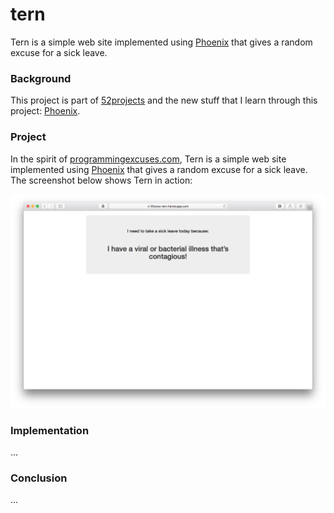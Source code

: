 # tern

Tern is a simple web site implemented using [Phoenix](http://www.phoenixframework.org) that gives a random excuse for a sick leave.

### Background

This project is part of [52projects](https://donny.github.io/52projects/) and the new stuff that I learn through this project: [Phoenix](http://www.phoenixframework.org).

### Project

In the spirit of [programmingexcuses.com](http://programmingexcuses.com), Tern is a simple web site implemented using [Phoenix](http://www.phoenixframework.org) that gives a random excuse for a sick leave. The screenshot below shows Tern in action:

![Screenshot](https://raw.githubusercontent.com/donny/tern/master/screenshot.png)

### Implementation

...

### Conclusion

...
